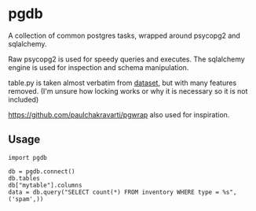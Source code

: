 # pgdb

A collection of common postgres tasks, wrapped around psycopg2 and sqlalchemy.

Raw psycopg2 is used for speedy queries and executes.
The sqlalchemy engine is used for inspection and schema manipulation.

table.py is taken almost verbatim from [dataset](https://dataset.readthedocs.org/), but with many features removed. (I'm unsure how locking works or why it is necessary so it is not included)

https://github.com/paulchakravarti/pgwrap also used for inspiration.

## Usage

```
import pgdb

db = pgdb.connect()
db.tables
db["mytable"].columns
data = db.query("SELECT count(*) FROM inventory WHERE type = %s", ('spam',))
```
